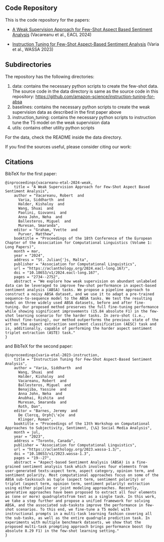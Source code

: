 
## Code Repository

This is the code repository for the papers:

- [A Weak Supervision Approach for Few-Shot Aspect Based Sentiment Analysis](https://aclanthology.org/2024.eacl-long.167/) (Vacareanu et al., EACL 2024)

- [Instruction Tuning for Few-Shot Aspect-Based Sentiment Analysis](https://aclanthology.org/2023.wassa-1.3/) (Varia et al., WASSA 2023)

## Subdirectories

The repository has the following directories:

1. data: contains the necessary python scripts to create the few-shot data. The source code in the data directory is same as the source code in this repository: https://github.com/amazon-science/instruction-tuning-for-absa
2. baselines: contains the necessary python scripts to create the weak supervision data as described in the first paper above
3. instruction_tuning: contains the necessary python scripts to instruction tune the T5 model on the weak supervision data
4. utils: contains other utility python scripts

For the data, check the README inside the data directory.

If you find the sources useful, please consider citing our work:

## Citations

BibTeX for the first paper:

```
@inproceedings{vacareanu-etal-2024-weak,
    title = "A Weak Supervision Approach for Few-Shot Aspect Based Sentiment Analysis",
    author = "Vacareanu, Robert  and
      Varia, Siddharth  and
      Halder, Kishaloy  and
      Wang, Shuai  and
      Paolini, Giovanni  and
      Anna John, Neha  and
      Ballesteros, Miguel  and
      Muresan, Smaranda",
    editor = "Graham, Yvette  and
      Purver, Matthew",
    booktitle = "Proceedings of the 18th Conference of the European Chapter of the Association for Computational Linguistics (Volume 1: Long Papers)",
    month = mar,
    year = "2024",
    address = "St. Julian{'}s, Malta",
    publisher = "Association for Computational Linguistics",
    url = "https://aclanthology.org/2024.eacl-long.167/",
    doi = "10.18653/v1/2024.eacl-long.167",
    pages = "2734--2752",
    abstract = "We explore how weak supervision on abundant unlabeled data can be leveraged to improve few-shot performance in aspect-based sentiment analysis (ABSA) tasks. We propose a pipeline approach to construct a noisy ABSA dataset, and we use it to adapt a pre-trained sequence-to-sequence model to the ABSA tasks. We test the resulting model on three widely used ABSA datasets, before and after fine-tuning. Our proposed method preserves the full fine-tuning performance while showing significant improvements (15.84 absolute F1) in the few-shot learning scenario for the harder tasks. In zero-shot (i.e., without fine-tuning), our method outperforms the previous state of the art on the aspect extraction sentiment classification (AESC) task and is, additionally, capable of performing the harder aspect sentiment triplet extraction (ASTE) task."
}
```

and BibTeX for the second paper:

```
@inproceedings{varia-etal-2023-instruction,
    title = "Instruction Tuning for Few-Shot Aspect-Based Sentiment Analysis",
    author = "Varia, Siddharth  and
      Wang, Shuai  and
      Halder, Kishaloy  and
      Vacareanu, Robert  and
      Ballesteros, Miguel  and
      Benajiba, Yassine  and
      Anna John, Neha  and
      Anubhai, Rishita  and
      Muresan, Smaranda  and
      Roth, Dan",
    editor = "Barnes, Jeremy  and
      De Clercq, Orph{\'e}e  and
      Klinger, Roman",
    booktitle = "Proceedings of the 13th Workshop on Computational Approaches to Subjectivity, Sentiment, {\&} Social Media Analysis",
    month = jul,
    year = "2023",
    address = "Toronto, Canada",
    publisher = "Association for Computational Linguistics",
    url = "https://aclanthology.org/2023.wassa-1.3/",
    doi = "10.18653/v1/2023.wassa-1.3",
    pages = "19--27",
    abstract = "Aspect-based Sentiment Analysis (ABSA) is a fine-grained sentiment analysis task which involves four elements from user-generated texts:aspect term, aspect category, opinion term, and sentiment polarity. Most computational approaches focus on some of the ABSA sub-taskssuch as tuple (aspect term, sentiment polarity) or triplet (aspect term, opinion term, sentiment polarity) extraction using either pipeline or joint modeling approaches. Recently, generative approaches have been proposed to extract all four elements as (one or more) quadrupletsfrom text as a single task. In this work, we take a step further and propose a unified framework for solving ABSA, and the associated sub-tasksto improve the performance in few-shot scenarios. To this end, we fine-tune a T5 model with instructional prompts in a multi-task learning fashion covering all the sub-tasks, as well as the entire quadruple prediction task. In experiments with multiple benchmark datasets, we show that the proposed multi-task prompting approach brings performance boost (by absolute 8.29 F1) in the few-shot learning setting."
}
```
